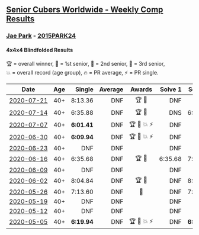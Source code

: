 <style>table {white-space: nowrap;}</style>

## [Senior Cubers Worldwide - Weekly Comp Results](/scw-comp/results/)
### [Jae Park](README.md) - [2015PARK24](https://www.worldcubeassociation.org/persons/2015PARK24?event=444bf)
#### 4x4x4 Blindfolded Results

<span style="white-space: nowrap;">🏆 = overall winner</span>, <span style="white-space: nowrap;">🥇 = 1st senior</span>, <span style="white-space: nowrap;">🥈 = 2nd senior</span>, <span style="white-space: nowrap;">🥉 = 3rd senior</span>, <span style="white-space: nowrap;">💥 = overall record (age group)</span>, <span style="white-space: nowrap;">🔥 = PR average</span>, <span style="white-space: nowrap;">⚡ = PR single</span>.

| Date | Age | Single | Average | Awards | Solve 1 | Solve 2 | Solve 3 | Video |
| :--: | :--: | --: | --: | :--: | --: | --: | --: | :-- |
| [2020-07-21](../../results/2020-07-21/444bf.md) | 40+ | 8:13.36 | DNF | 🏆 🥇 | DNF | DNF | 8:13.36 | [Desktop](https://www.facebook.com/events/2616944261905493/permalink/2619994001600519) / [Mobile](https://m.facebook.com/events/2616944261905493?view=permalink&id=2619994001600519) |
| [2020-07-14](../../results/2020-07-14/444bf.md) | 40+ | 6:35.88 | DNF | 🏆 🥇 | DNS | 6:35.88 | DNS | [Desktop](https://www.facebook.com/events/2796452740585923/permalink/2801282143436316) / [Mobile](https://m.facebook.com/events/2796452740585923?view=permalink&id=2801282143436316) |
| [2020-07-07](../../results/2020-07-07/444bf.md) | 40+ | **6:01.41** | DNF | 🏆 🥇 💥 ⚡ | DNF | DNF | **6:01.41** | [Desktop](https://www.facebook.com/events/296526488422565/permalink/300368631371684) / [Mobile](https://m.facebook.com/events/296526488422565?view=permalink&id=300368631371684) |
| [2020-06-30](../../results/2020-06-30/444bf.md) | 40+ | **6:09.94** | DNF | 🏆 🥇 💥 ⚡ | DNF | DNF | **6:09.94** | [Desktop](https://www.facebook.com/events/348465022802357/permalink/348961916086001) / [Mobile](https://m.facebook.com/events/348465022802357?view=permalink&id=348961916086001) |
| [2020-06-23](../../results/2020-06-23/444bf.md) | 40+ | DNF | DNF |  | DNF | DNF | DNF | [Desktop](https://www.facebook.com/events/850175445522887/permalink/852307851976313) / [Mobile](https://m.facebook.com/events/850175445522887?view=permalink&id=852307851976313) |
| [2020-06-16](../../results/2020-06-16/444bf.md) | 40+ | 6:35.68 | DNF | 🏆 🥇 | 6:35.68 | 7:46.66 | DNF | [Desktop](https://www.facebook.com/events/208176410240808/permalink/209074956817620) / [Mobile](https://m.facebook.com/events/208176410240808?view=permalink&id=209074956817620) |
| [2020-06-09](../../results/2020-06-09/444bf.md) | 40+ | DNF | DNF |  | DNF | DNF | DNF | [Desktop](https://www.facebook.com/events/620460455211235/permalink/622712168319397) / [Mobile](https://m.facebook.com/events/620460455211235?view=permalink&id=622712168319397) |
| [2020-06-02](../../results/2020-06-02/444bf.md) | 40+ | 8:04.84 | DNF | 🏆 🥇 | DNF | 8:04.84 | DNS | [Desktop](https://www.facebook.com/events/323619661956372/permalink/325184355133236) / [Mobile](https://m.facebook.com/events/323619661956372?view=permalink&id=325184355133236) |
| [2020-05-26](../../results/2020-05-26/444bf.md) | 40+ | 7:13.60 | DNF | 🥇 | DNF | 7:13.60 | DNF | [Desktop](https://www.facebook.com/events/1531820936993798/permalink/1533623833480175) / [Mobile](https://m.facebook.com/events/1531820936993798?view=permalink&id=1533623833480175) |
| [2020-05-19](../../results/2020-05-19/444bf.md) | 40+ | DNF | DNF |  | DNF | DNF | DNF | |
| [2020-05-12](../../results/2020-05-12/444bf.md) | 40+ | DNF | DNF |  | DNF | DNF | DNF | [Desktop](https://www.facebook.com/events/367340484222677/permalink/370228633933862) / [Mobile](https://m.facebook.com/events/367340484222677?view=permalink&id=370228633933862) |
| [2020-05-05](../../results/2020-05-05/444bf.md) | 40+ | **6:19.94** | DNF | 🏆 🥇 💥 ⚡ | DNF | **6:19.94** | DNF | [Desktop](https://www.facebook.com/events/2624652641189887/permalink/2625297171125434) / [Mobile](https://m.facebook.com/events/2624652641189887?view=permalink&id=2625297171125434) |


<!-- Global site tag (gtag.js) - Google Analytics -->
<script async src="https://www.googletagmanager.com/gtag/js?id=UA-86348435-3"></script>
<script>window.dataLayer = window.dataLayer || []; function gtag() {dataLayer.push(arguments);} gtag('js', new Date()); gtag('config', 'UA-86348435-3');</script>
